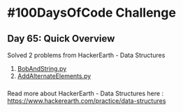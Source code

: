 # #100DaysOfCode Challenge
## Day 65: Quick Overview
Solved 2 problems from HackerEarth - Data Structures
1. [BobAndString.py](https://github.com/sandeep-krishna/100DaysOfCode/blob/master/Day%2065/BobAndString.py)
2. [AddAlternateElements.py](https://github.com/sandeep-krishna/100DaysOfCode/blob/master/Day%2065/AddAlternateElements.py)
### 
Read more about HackerEarth - Data Structures here : https://www.hackerearth.com/practice/data-structures